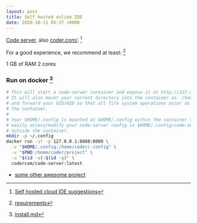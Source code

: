 ```yaml
---
layout: post
title: Self hosted online IDE
date: 2020-10-11 05:37 +0000
---
```


[Code server](https://github.com/cdr/code-server), also [coder.com/](https://coder.com/). [^suggestions]

[^suggestions]: [Self hosted cloud IDE suggestions](https://www.reddit.com/r/selfhosted/comments/ejzjjw/self_hosted_cloud_ide_suggestions/)

For a good experience, we recommend at least: [^request]

[^request]: [requirements](https://github.com/cdr/code-server/blob/v3.5.0/doc/guide.md#requirements)

1 GB of RAM
2 cores

### Run on docker [^run]

[^run]: [install.md](https://github.com/cdr/code-server/blob/v3.5.0/doc/install.md#docker)

```bash
# This will start a code-server container and expose it at http://127.0.0.1:8080.
# It will also mount your current directory into the container as `/home/coder/project`
# and forward your UID/GID so that all file system operations occur as your user outside
# the container.
#
# Your $HOME/.config is mounted at $HOME/.config within the container to ensure you can
# easily access/modify your code-server config in $HOME/.config/code-server/config.json
# outside the container.
mkdir -p ~/.config
docker run -it -p 127.0.0.1:8080:8080 \
  -v "$HOME/.config:/home/coder/.config" \
  -v "$PWD:/home/coder/project" \
  -u "$(id -u):$(id -g)" \
  codercom/code-server:latest
```

* [some other awesome project](https://github.com/awesome-selfhosted/awesome-selfhosted#idetools)